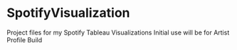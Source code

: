 # SpotifyVisualization
Project files for my Spotify Tableau Visualizations
Initial use will be for Artist Profile Build
